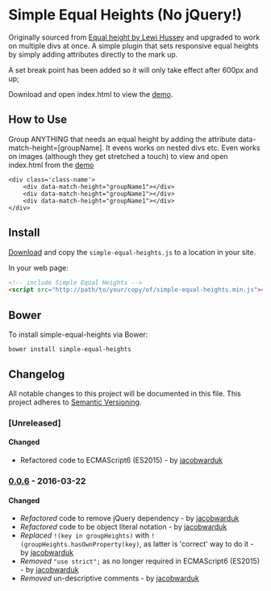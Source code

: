 # Simple Equal Heights (No jQuery!)
Originally sourced from [Equal height by Lewi Hussey](http://codepen.io/Lewitje/pen/YybQEP) and upgraded to work on multiple divs at once.
A simple plugin that sets responsive equal heights by simply adding attributes directly to the mark up.

A set break point has been added so it will only take effect after 600px and up;

Download and open index.html to view the [demo](https://github.com/BurfieldCreative/equal-heights/archive/master.zip).


## How to Use
Group ANYTHING that needs an equal height by adding the attribute data-match-height=[groupName].
It evens works on nested divs etc. Even works on images (although they get stretched a touch) to view and open index.html from the [demo](https://github.com/BurfieldCreative/equal-heights/archive/master.zip)

```
<div class='class-name'>
    <div data-match-height="groupName1"></div>
    <div data-match-height="groupName1"></div>
    <div data-match-height="groupName1"></div>
</div>
```

## Install
[Download](https://github.com/BurfieldCreative/equal-heights/archive/master.zip) and copy the `simple-equal-heights.js` to a location in your site.

In your web page:
```html
<!-- include Simple Equal Heights -->
<script src="http://path/to/your/copy/of/simple-equal-heights.min.js"></script>
```

## Bower
To install simple-equal-heights via Bower:
```
bower install simple-equal-heights
```

## Changelog
All notable changes to this project will be documented in this file.
This project adheres to [Semantic Versioning](http://semver.org/).

### [Unreleased]
#### Changed
 - Refactored code to ECMAScript6 (ES2015) - by [jacobwarduk](https://github.com/jacobwarduk)

### [0.0.6]() - 2016-03-22
#### Changed
 - *Refactored* code to remove jQuery dependency - by [jacobwarduk](https://github.com/jacobwarduk)
 - *Refactored* code to be object literal notation - by [jacobwarduk](https://github.com/jacobwarduk)
 - *Replaced* `!(key in groupHeights)` with `!(groupHeights.hasOwnProperty(key)`, as latter is 'correct' way to do it - by [jacobwarduk](https://github.com/jacobwarduk)
 - *Removed* `"use strict";` as no longer required in ECMAScript6 (ES2015) - by [jacobwarduk](https://github.com/jacobwarduk)
 - *Removed* un-descriptive comments - by [jacobwarduk](https://github.com/jacobwarduk)
